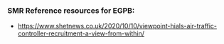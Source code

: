### SMR Reference resources for EGPB:
- https://www.shetnews.co.uk/2020/10/10/viewpoint-hials-air-traffic-controller-recruitment-a-view-from-within/
